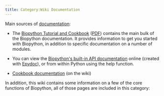 ```yaml
---
title: Category:Wiki Documentation
---
```


Main sources of [documentation](documentation "wikilink"):

-   The [Biopython Tutorial and
    Cookbook](http://biopython.org/DIST/docs/tutorial/Tutorial.html)
    ([PDF](http://biopython.org/DIST/docs/tutorial/Tutorial.pdf))
    contains the main bulk of the Biopython documentation. It provides
    information to get you started with Biopython, in addition to
    specific documentation on a number of modules.

<!-- -->

-   You can view the [Biopython's built-in API
    documentation](http://biopython.org/DIST/docs/api) online (created
    with [Epydoc](http://epydoc.sourceforge.net/)), or from within
    Python using the help function.

<!-- -->

-   [Cookbook documentation](:Category:Cookbook "wikilink") (on the
    wiki)

In addition, this wiki contains some information on a few of the core
functions of Biopython, all of those pages are included in this
category:
